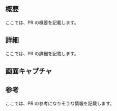 ## 概要

ここでは、PR の概要を記載します。

## 詳細

ここでは、PR の詳細を記載します。

## 画面キャプチャ

<!-- Golden Testで生成された画面キャプチャが自動的に追加されます -->
<!-- 画面の変更がある場合は、変更前後の画面キャプチャが表示されます -->

## 参考

ここでは、PR の参考になりそうな情報を記載します。
